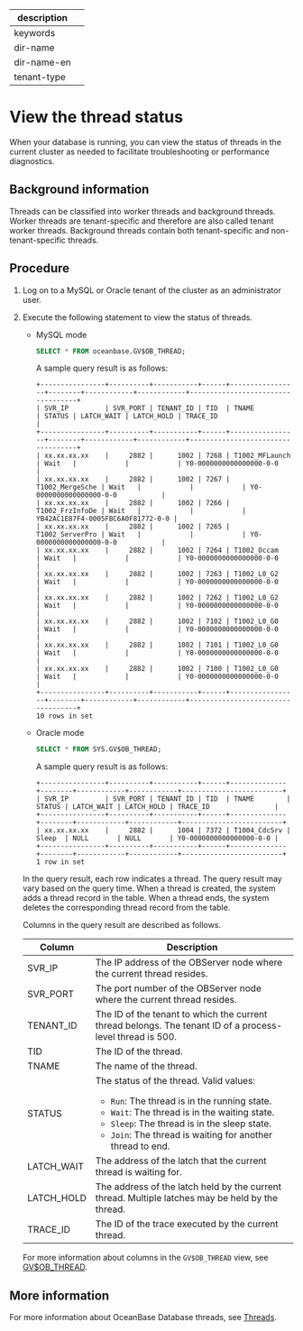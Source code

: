 | description ||
|---|---|
| keywords ||
| dir-name ||
| dir-name-en ||
| tenant-type ||

# View the thread status

When your database is running, you can view the status of threads in the current cluster as needed to facilitate troubleshooting or performance diagnostics.

## Background information

Threads can be classified into worker threads and background threads. Worker threads are tenant-specific and therefore are also called tenant worker threads. Background threads contain both tenant-specific and non-tenant-specific threads.

## Procedure

1. Log on to a MySQL or Oracle tenant of the cluster as an administrator user.

2. Execute the following statement to view the status of threads.

   * MySQL mode

      ```sql
      SELECT * FROM oceanbase.GV$OB_THREAD;
      ```

      A sample query result is as follows:

      ```shell
      +----------------+----------+-----------+------+-----------------+--------+------------+------------+-----------------------------------+
      | SVR_IP         | SVR_PORT | TENANT_ID | TID  | TNAME           | STATUS | LATCH_WAIT | LATCH_HOLD | TRACE_ID                          |
      +----------------+----------+-----------+------+-----------------+--------+------------+------------+-----------------------------------+
      | xx.xx.xx.xx    |     2882 |      1002 | 7268 | T1002_MFLaunch  | Wait   |            |            | Y0-0000000000000000-0-0           |
      | xx.xx.xx.xx    |     2882 |      1002 | 7267 | T1002_MergeSche | Wait   |            |            | Y0-0000000000000000-0-0           |
      | xx.xx.xx.xx    |     2882 |      1002 | 7266 | T1002_FrzInfoDe | Wait   |            |            | YB42AC1E87F4-0005FBC6A0F81772-0-0 |
      | xx.xx.xx.xx    |     2882 |      1002 | 7265 | T1002_ServerPro | Wait   |            |            | Y0-0000000000000000-0-0           |
      | xx.xx.xx.xx    |     2882 |      1002 | 7264 | T1002_Occam     | Wait   |            |            | Y0-0000000000000000-0-0           |
      | xx.xx.xx.xx    |     2882 |      1002 | 7263 | T1002_L0_G2     | Wait   |            |            | Y0-0000000000000000-0-0           |
      | xx.xx.xx.xx    |     2882 |      1002 | 7262 | T1002_L0_G2     | Wait   |            |            | Y0-0000000000000000-0-0           |
      | xx.xx.xx.xx    |     2882 |      1002 | 7102 | T1002_L0_G0     | Wait   |            |            | Y0-0000000000000000-0-0           |
      | xx.xx.xx.xx    |     2882 |      1002 | 7101 | T1002_L0_G0     | Wait   |            |            | Y0-0000000000000000-0-0           |
      | xx.xx.xx.xx    |     2882 |      1002 | 7100 | T1002_L0_G0     | Wait   |            |            | Y0-0000000000000000-0-0           |
      +----------------+----------+-----------+------+-----------------+--------+------------+------------+-----------------------------------+
      10 rows in set
      ```

   * Oracle mode

      ```sql
      SELECT * FROM SYS.GV$OB_THREAD;
      ```

      A sample query result is as follows:

      ```shell
      +----------------+----------+-----------+------+--------------+--------+------------+------------+-------------------------+
      | SVR_IP         | SVR_PORT | TENANT_ID | TID  | TNAME        | STATUS | LATCH_WAIT | LATCH_HOLD | TRACE_ID                |
      +----------------+----------+-----------+------+--------------+--------+------------+------------+-------------------------+
      | xx.xx.xx.xx    |     2882 |      1004 | 7372 | T1004_CdcSrv | Sleep  | NULL       | NULL       | Y0-0000000000000000-0-0 |
      +----------------+----------+-----------+------+--------------+--------+------------+------------+-------------------------+
      1 row in set
      ```

   In the query result, each row indicates a thread. The query result may vary based on the query time. When a thread is created, the system adds a thread record in the table. When a thread ends, the system deletes the corresponding thread record from the table.

   Columns in the query result are described as follows.

   | Column | Description |
   |-----------|--------------------------------------------------------------|
   | SVR_IP | The IP address of the OBServer node where the current thread resides. |
   | SVR_PORT | The port number of the OBServer node where the current thread resides. |
   | TENANT_ID | The ID of the tenant to which the current thread belongs. The tenant ID of a process-level thread is 500.  |
   | TID | The ID of the thread. |
   | TNAME | The name of the thread. |
   | STATUS | The status of the thread. Valid values:<ul><li>`Run`: The thread is in the running state. </li><li>`Wait`: The thread is in the waiting state.</li><li>`Sleep`: The thread is in the sleep state.</li><li>`Join`: The thread is waiting for another thread to end.</li></ul> |
   | LATCH_WAIT | The address of the latch that the current thread is waiting for. |
   | LATCH_HOLD | The address of the latch held by the current thread. Multiple latches may be held by the thread. |
   | TRACE_ID | The ID of the trace executed by the current thread. |

   For more information about columns in the `GV$OB_THREAD` view, see [GV$OB_THREAD](../../700.system-views/400.system-view-of-mysql-mode/300.performance-view-of-mysql-mode/6200.gv_ob_thread-of-mysql-mode.md).

## More information

For more information about OceanBase Database threads, see [Threads](../../100.oceanbase-database-concepts/1200.observer-node-architecture/300.observer-thread-model/100.thread-introduction.md).

